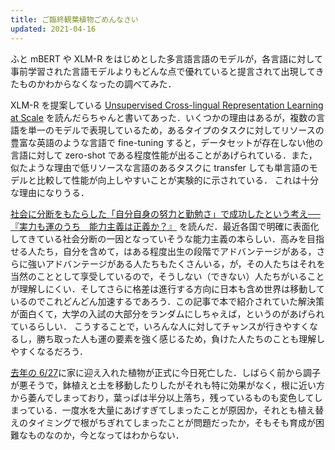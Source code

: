 ```yaml
---
title: ご臨終観葉植物ごめんなさい
updated: 2021-04-16
---
```


ふと mBERT や XLM-R をはじめとした多言語言語のモデルが，各言語に対して事前学習された言語モデルよりもどんな点で優れていると提言されて出現してきたものかわからなくなったの調べてみた．

XLM-R を提案している [Unsupervised Cross-lingual Representation Learning at Scale](https://arxiv.org/abs/1911.02116)  を読んだらちゃんと書いてあった．いくつかの理由はあるが，複数の言語を単一のモデルで表現しているため，あるタイプのタスクに対してリソースの豊富な英語のような言語で fine-tuning すると，データセットが存在しない他の言語に対して zero-shot である程度性能が出ることがあげられている．また，似たような理由で低リソースな言語のあるタスクに transfer しても単言語のモデルと比較して性能が向上しやすいことが実験的に示されている．
これは十分な理由になりうる．

[社会に分断をもたらした「自分自身の努力と勤勉さ」で成功したという考え──『実力も運のうち　能力主義は正義か？』](https://huyukiitoichi.hatenadiary.jp/entry/2021/04/15/080000) を読んだ．最近各国で明確に表面化してきている社会分断の一因となっていそうな能力主義の本らしい．高みを目指せる人たち，自分を含めて，はある程度出生の段階でアドバンテージがある，さらに強いアドバンテージがある人たちもたくさんいる，が，その人たちはそれを当然のこととして享受しているので，そうしない（できない）人たちがいることが理解しにくい．そしてさらに格差は進行する方向に日本も含め世界は移動しているのでこれどんどん加速するであろう．この記事で本で紹介されていた解決策が面白くて，大学の入試の大部分をランダムにしちゃえば，というのがあげられているらしい．
こうすることで，いろんな人に対してチャンスが行きやすくなるし，勝ち取った人も運の要素を強く感じるため，負けた人たちのことも理解しやすくなるだろう．

[去年の 6/27](https://sotaro.io/daily/2020-06-27)に家に迎え入れた植物が正式に今日死亡した．しばらく前から調子が悪そうで，鉢植えと土を移動したりしたがそれも特に効果がなく，根に近い方から萎んでしまっており，葉っぱは半分以上落ち，残っているものも変色してしまっている．一度水を大量にあげすぎてしまったことが原因か，それとも植え替えのタイミングで根がちぎれてしまったことが問題だったか，そもそも育成が困難なものなのか，今となってはわからない．
